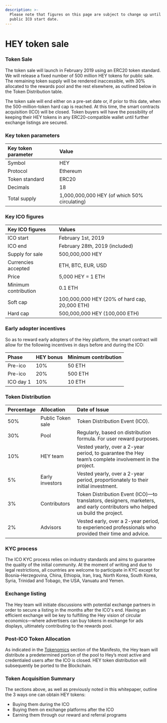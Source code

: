 ```yaml
---
description: >-
  Please note that figures on this page are subject to change up until the
  public ICO start date.
---
```


# HEY token sale

### Token Sale

The token sale will launch in February 2019 using an ERC20 token standard. We will release a fixed number of 500 million HEY tokens for public sale. The remaining token supply will be rendered inaccessible, with 30% allocated to the rewards pool and the rest elsewhere, as outlined below in the Token Distribution table.

The token sale will end either on a pre-set date or, if prior to this date, when the 500-million-token hard cap is reached. At this time, the smart contracts acquisition \(ICO\) will be closed. Token buyers will have the possibility of keeping their HEY tokens in any ERC20-compatible wallet until further exchange listings are secured. 

### Key token parameters

| Key token parameter | Value |
| :--- | :--- |
| Symbol | HEY |
| Protocol | Ethereum |
| Token standard | ERC20 |
| Decimals | 18 |
| Total supply | 1,000,000,000 HEY \(of which 50% circulating\) |

### Key ICO figures

| Key ICO figures | Values |
| :--- | :--- |
| ICO start | February 1st, 2019 |
| ICO end | February 28th, 2019 \(included\) |
| Supply for sale | 500,000,000 HEY |
| Currencies accepted | ETH, BTC, EUR, USD |
| Price | 5,000 HEY = 1 ETH |
| Minimum contribution | 0.1 ETH |
| Soft cap | 100,000,000 HEY \(20% of hard cap, 20,000 ETH\) |
| Hard cap | 500,000,000 HEY \(100,000 ETH\)  |

### Early adopter incentives

So as to reward early adopters of the Hey platform, the smart contract will allow for the following incentives in days before and during the ICO:

| Phase | HEY bonus | Minimum contribution |
| :--- | :--- | :--- |
| Pre-ico | 10% | 50 ETH |
| Pre-ico | 20% | 500 ETH |
| ICO day 1 | 10% | 10 ETH |

### Token Distribution

| **Percentage** | **Allocation**  | **Date of Issue** |
| :--- | :--- | :--- |
| 50% | Public Token sale | Token Distribution Event \(ICO\). |
| 30% | Pool | Regularly, based on distribution formula. For user reward purposes. |
| 10% | HEY team | Vested yearly, over a 2-year period, to guarantee the Hey team’s complete involvement in the project. |
| 5% | Early investors | Vested yearly, over a 2-year period, proportionately to their initial investment. |
| 3% | Contributors | Token Distribution Event \(ICO\)—to translators, designers, marketers, and early contributors who helped us build the project. |
| 2% | Advisors | Vested early, over a 2-year period, to experienced professionals who provided their time and advice. |

### KYC process

The ICO KYC process relies on industry standards and aims to guarantee the quality of the initial community. At the moment of writing and due to legal restrictions, all countries are welcome to participate in KYC except for Bosnia-Herzegovina, China, Ethiopia, Iran, Iraq, North Korea, South Korea, Syria, Trinidad and Tobago, the USA, Vanuatu and Yemen.

### Exchange listing

The Hey team will initiate discussions with potential exchange partners in order to secure a listing in the months after the ICO's end. Having an efficient exchange will be key to fulfilling the Hey vision of circular economics—where advertisers can buy tokens in exchange for ads displays, ultimately contributing to the rewards pool.

### Post-ICO Token Allocation

As indicated in the [Tokenomics](https://manifesto.get-hey.com/hey-token) section of the Manifesto, the Hey team will distribute a predetermined portion of the pool to Hey’s most active and credentialed users after the ICO is closed. HEY token distribution will subsequently be ported to the Blockchain.

### Token Acquisition Summary

The sections above, as well as previously noted in this whitepaper, outline the 3 ways one can obtain HEY tokens:

* Buying them during the ICO
* Buying them on exchange platforms after the ICO
* Earning them through our reward and referral programs



